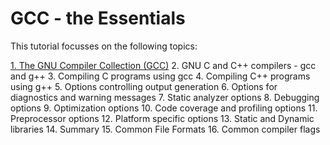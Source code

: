 # GCC - the Essentials

This tutorial focusses on the following topics:

[1. The GNU Compiler Collection (GCC)](/GCC/2.The-GNU-Compiler-Collection-(GCC).md)
2. GNU C and C++ compilers - gcc and g++
3. Compiling C programs using gcc
4. Compiling C++ programs using g++
5. Options controlling output generation
6. Options for diagnostics and warning messages
7. Static analyzer options
8. Debugging options
9. Optimization options
10. Code coverage and profiling options
11. Preprocessor options
12. Platform specific options
13. Static and Dynamic libraries
14. Summary
15. Common File Formats
16. Common compiler flags
